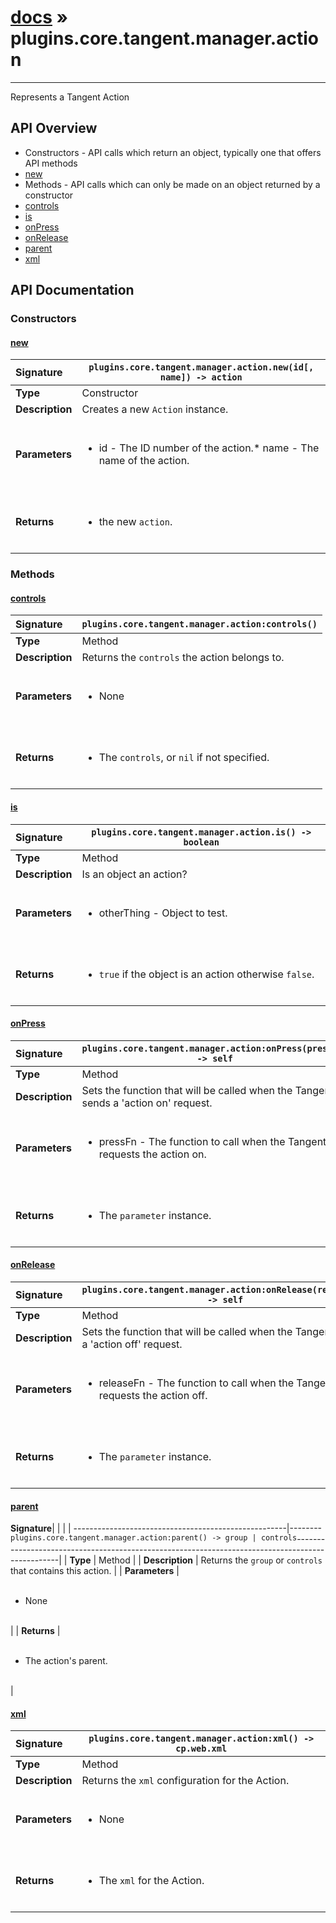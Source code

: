 # [docs](index.md) » plugins.core.tangent.manager.action
---

Represents a Tangent Action

## API Overview
* Constructors - API calls which return an object, typically one that offers API methods
 * [new](#new)
* Methods - API calls which can only be made on an object returned by a constructor
 * [controls](#controls)
 * [is](#is)
 * [onPress](#onpress)
 * [onRelease](#onrelease)
 * [parent](#parent)
 * [xml](#xml)

## API Documentation

### Constructors

#### [new](#new)
| <span style="float: left;">**Signature**</span> | <span style="float: left;">`plugins.core.tangent.manager.action.new(id[, name]) -> action` </span>                                                          |
| -----------------------------------------------------|---------------------------------------------------------------------------------------------------------|
| **Type**                                             | Constructor                                                                                         |
| **Description**                                      | Creates a new `Action` instance.                                                                                         |
| **Parameters**                                       | <ul><br /><li>id        - The ID number of the action.* name      - The name of the action.</li><br /></ul>                                        |
| **Returns**                                          | <ul><br /><li>the new <code>action</code>.</li><br /></ul>                                           |

### Methods

#### [controls](#controls)
| <span style="float: left;">**Signature**</span> | <span style="float: left;">`plugins.core.tangent.manager.action:controls()` </span>                                                          |
| -----------------------------------------------------|---------------------------------------------------------------------------------------------------------|
| **Type**                                             | Method                                                                                         |
| **Description**                                      | Returns the `controls` the action belongs to.                                                                                         |
| **Parameters**                                       | <ul><br /><li>None</li><br /></ul>                                        |
| **Returns**                                          | <ul><br /><li>The <code>controls</code>, or <code>nil</code> if not specified.</li><br /></ul>                                           |

#### [is](#is)
| <span style="float: left;">**Signature**</span> | <span style="float: left;">`plugins.core.tangent.manager.action.is() -> boolean` </span>                                                          |
| -----------------------------------------------------|---------------------------------------------------------------------------------------------------------|
| **Type**                                             | Method                                                                                         |
| **Description**                                      | Is an object an action?                                                                                         |
| **Parameters**                                       | <ul><br /><li>otherThing - Object to test.</li><br /></ul>                                        |
| **Returns**                                          | <ul><br /><li><code>true</code> if the object is an action otherwise <code>false</code>.</li><br /></ul>                                           |

#### [onPress](#onpress)
| <span style="float: left;">**Signature**</span> | <span style="float: left;">`plugins.core.tangent.manager.action:onPress(pressFn) -> self` </span>                                                          |
| -----------------------------------------------------|---------------------------------------------------------------------------------------------------------|
| **Type**                                             | Method                                                                                         |
| **Description**                                      | Sets the function that will be called when the Tangent sends a 'action on' request.                                                                                         |
| **Parameters**                                       | <ul><br /><li>pressFn     - The function to call when the Tangent requests the action on.</li><br /></ul>                                        |
| **Returns**                                          | <ul><br /><li>The <code>parameter</code> instance.</li><br /></ul>                                           |

#### [onRelease](#onrelease)
| <span style="float: left;">**Signature**</span> | <span style="float: left;">`plugins.core.tangent.manager.action:onRelease(releaseFn) -> self` </span>                                                          |
| -----------------------------------------------------|---------------------------------------------------------------------------------------------------------|
| **Type**                                             | Method                                                                                         |
| **Description**                                      | Sets the function that will be called when the Tangent sends a 'action off' request.                                                                                         |
| **Parameters**                                       | <ul><br /><li>releaseFn     - The function to call when the Tangent requests the action off.</li><br /></ul>                                        |
| **Returns**                                          | <ul><br /><li>The <code>parameter</code> instance.</li><br /></ul>                                           |

#### [parent](#parent)
| <span style="float: left;">**Signature**</span> | <span style="float: left;">`plugins.core.tangent.manager.action:parent() -> group | controls` </span>                                                          |
| -----------------------------------------------------|---------------------------------------------------------------------------------------------------------|
| **Type**                                             | Method                                                                                         |
| **Description**                                      | Returns the `group` or `controls` that contains this action.                                                                                         |
| **Parameters**                                       | <ul><br /><li>None</li><br /></ul>                                        |
| **Returns**                                          | <ul><br /><li>The action's parent.</li><br /></ul>                                           |

#### [xml](#xml)
| <span style="float: left;">**Signature**</span> | <span style="float: left;">`plugins.core.tangent.manager.action:xml() -> cp.web.xml` </span>                                                          |
| -----------------------------------------------------|---------------------------------------------------------------------------------------------------------|
| **Type**                                             | Method                                                                                         |
| **Description**                                      | Returns the `xml` configuration for the Action.                                                                                         |
| **Parameters**                                       | <ul><br /><li>None</li><br /></ul>                                        |
| **Returns**                                          | <ul><br /><li>The <code>xml</code> for the Action.</li><br /></ul>                                           |

